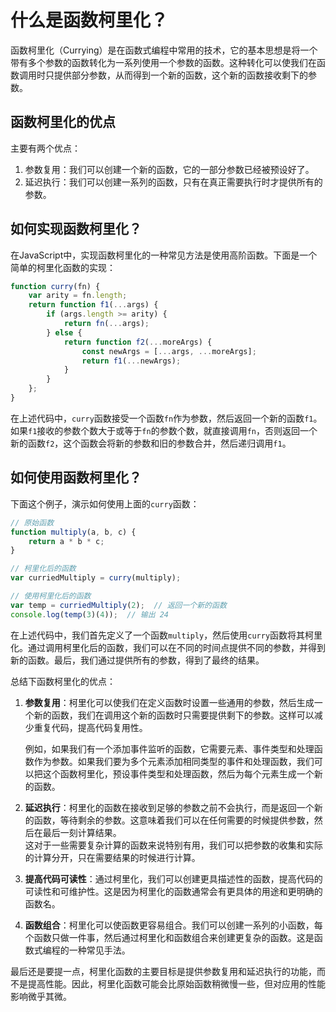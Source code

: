# 什么是函数柯里化？

函数柯里化（Currying）是在函数式编程中常用的技术，它的基本思想是将一个带有多个参数的函数转化为一系列使用一个参数的函数。这种转化可以使我们在函数调用时只提供部分参数，从而得到一个新的函数，这个新的函数接收剩下的参数。

## 函数柯里化的优点

主要有两个优点：

1. 参数复用：我们可以创建一个新的函数，它的一部分参数已经被预设好了。
2. 延迟执行：我们可以创建一系列的函数，只有在真正需要执行时才提供所有的参数。

## 如何实现函数柯里化？

在JavaScript中，实现函数柯里化的一种常见方法是使用高阶函数。下面是一个简单的柯里化函数的实现：

```javascript
function curry(fn) {
    var arity = fn.length;
    return function f1(...args) {
        if (args.length >= arity) {
            return fn(...args);
        } else {
            return function f2(...moreArgs) {
                const newArgs = [...args, ...moreArgs];
                return f1(...newArgs);
            }
        }
    };
}
```

在上述代码中，`curry`函数接受一个函数`fn`作为参数，然后返回一个新的函数`f1`。如果`f1`接收的参数个数大于或等于`fn`的参数个数，就直接调用`fn`，否则返回一个新的函数`f2`，这个函数会将新的参数和旧的参数合并，然后递归调用`f1`。

## 如何使用函数柯里化？

下面这个例子，演示如何使用上面的`curry`函数：

```javascript
// 原始函数
function multiply(a, b, c) {
    return a * b * c;
}

// 柯里化后的函数
var curriedMultiply = curry(multiply);

// 使用柯里化后的函数
var temp = curriedMultiply(2);  // 返回一个新的函数
console.log(temp(3)(4));  // 输出 24
```

在上述代码中，我们首先定义了一个函数`multiply`，然后使用`curry`函数将其柯里化。通过调用柯里化后的函数，我们可以在不同的时间点提供不同的参数，并得到新的函数。最后，我们通过提供所有的参数，得到了最终的结果。

总结下函数柯里化的优点：

1. **参数复用**：柯里化可以使我们在定义函数时设置一些通用的参数，然后生成一个新的函数，我们在调用这个新的函数时只需要提供剩下的参数。这样可以减少重复代码，提高代码复用性。
   
   例如，如果我们有一个添加事件监听的函数，它需要元素、事件类型和处理函数作为参数。如果我们要为多个元素添加相同类型的事件和处理函数，我们可以把这个函数柯里化，预设事件类型和处理函数，然后为每个元素生成一个新的函数。

2. **延迟执行**：柯里化的函数在接收到足够的参数之前不会执行，而是返回一个新的函数，等待剩余的参数。这意味着我们可以在任何需要的时候提供参数，然后在最后一刻计算结果。  
   这对于一些需要复杂计算的函数来说特别有用，我们可以把参数的收集和实际的计算分开，只在需要结果的时候进行计算。

3. **提高代码可读性**：通过柯里化，我们可以创建更具描述性的函数，提高代码的可读性和可维护性。这是因为柯里化的函数通常会有更具体的用途和更明确的函数名。

4. **函数组合**：柯里化可以使函数更容易组合。我们可以创建一系列的小函数，每个函数只做一件事，然后通过柯里化和函数组合来创建更复杂的函数。这是函数式编程的一种常见手法。

最后还是要提一点，柯里化函数的主要目标是提供参数复用和延迟执行的功能，而不是提高性能。因此，柯里化函数可能会比原始函数稍微慢一些，但对应用的性能影响微乎其微。
